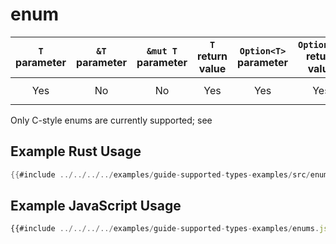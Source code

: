 # enum

| `T` parameter | `&T` parameter | `&mut T` parameter | `T` return value | `Option<T>` parameter | `Option<T>` return value | JavaScript representation |
| :-----------: | :------------: | :----------------: | :--------------: | :-------------------: | :----------------------: | :-----------------------: |
|      Yes      |       No       |         No         |       Yes        |          Yes          |           Yes            |   `string` or `number`    |

Only C-style enums are currently supported; see

## Example Rust Usage

```rust
{{#include ../../../../examples/guide-supported-types-examples/src/enums.rs}}
```

## Example JavaScript Usage

```js
{{#include ../../../../examples/guide-supported-types-examples/enums.js}}
```
